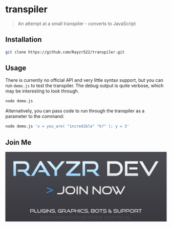 # transpiler

> An attempt at a small transpiler - converts to JavaScript

## Installation

```bash
git clone https://github.com/Rayzr522/transpiler.git
```

## Usage

There is currently no official API and very little syntax support, but you can run `demo.js` to test the transpiler. The debug output is quite verbose, which may be interesting to look through.

```bash
node demo.js
```

Alternatively, you can pass code to run through the transpiler as a parameter to the command:

```bash
node demo.js 'x = you_are( "incredible" "k?" ); y = 3'
```

## Join Me

[![Discord Badge](https://github.com/Rayzr522/ProjectResources/raw/master/RayzrDev/badge-small.png)](https://discord.io/rayzrdevofficial)
